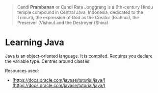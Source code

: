 > Candi __Prambanan__ or Candi Rara Jonggrang is a 9th-century Hindu temple compound in Central Java, Indonesia, dedicated to the Trimurti, the expression of God as the Creator (Brahma), the Preserver (Vishnu) and the Destroyer (Shiva)

# Learning Java

Java is an object-oriented language. It is compiled. Requires you declare the variable type. Centres around classes.

Resources used:

- [https://docs.oracle.com/javase/tutorial/java/](https://docs.oracle.com/javase/tutorial/java/)